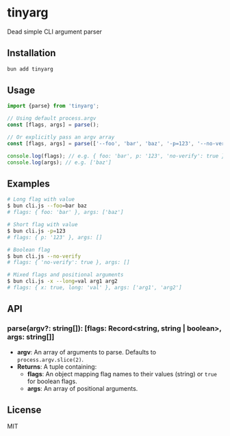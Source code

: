 # tinyarg

Dead simple CLI argument parser

## Installation

```bash
bun add tinyarg
```

## Usage

```js
import {parse} from 'tinyarg';

// Using default process.argv
const [flags, args] = parse();

// Or explicitly pass an argv array
const [flags, args] = parse(['--foo', 'bar', 'baz', '-p=123', '--no-verify']);

console.log(flags); // e.g. { foo: 'bar', p: '123', 'no-verify': true }
console.log(args); // e.g. ['baz']
```

## Examples

```bash
# Long flag with value
$ bun cli.js --foo=bar baz
# flags: { foo: 'bar' }, args: ['baz']

# Short flag with value
$ bun cli.js -p=123
# flags: { p: '123' }, args: []

# Boolean flag
$ bun cli.js --no-verify
# flags: { 'no-verify': true }, args: []

# Mixed flags and positional arguments
$ bun cli.js -x --long=val arg1 arg2
# flags: { x: true, long: 'val' }, args: ['arg1', 'arg2']
```

## API

### parse(argv?: string[]): [flags: Record<string, string | boolean>, args: string[]]

- **argv**: An array of arguments to parse. Defaults to `process.argv.slice(2)`.
- **Returns**: A tuple containing:
  - **flags**: An object mapping flag names to their values (string) or `true` for boolean flags.
  - **args**: An array of positional arguments.

## License

MIT
